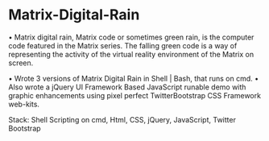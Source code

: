 # Matrix-Digital-Rain
 
• Matrix digital rain, Matrix code or sometimes green rain, is the computer code featured in the Matrix series. The falling green code is a way of representing the activity of the virtual reality environment of the Matrix on screen.

• Wrote 3 versions of Matrix Digital Rain in Shell | Bash, that runs on cmd.
• Also wrote a jQuery UI Framework Based JavaScript runable demo with graphic enhancements using pixel perfect TwitterBootstrap CSS Framework web-kits.

Stack: Shell Scripting on cmd, Html, CSS, jQuery, JavaScript, Twitter Bootstrap

